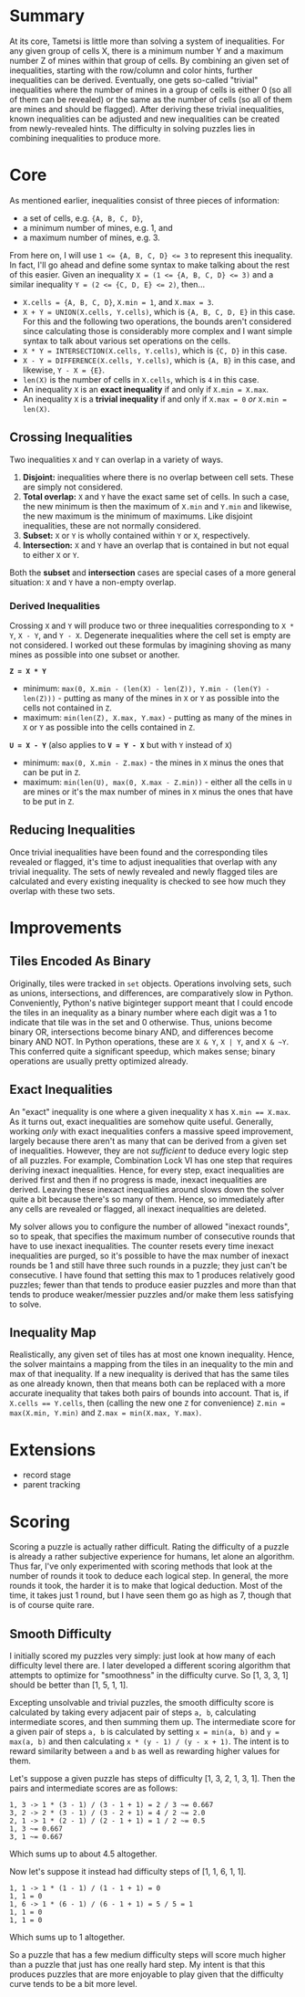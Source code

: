 # Summary

At its core, Tametsi is little more than solving a system of inequalities. For any given group of cells X, there is a minimum number Y and a maximum number Z of mines within that group of cells. By combining an given set of inequalities, starting with the row/column and color hints, further inequalities can be derived. Eventually, one gets so-called "trivial" inequalities where the number of mines in a group of cells is either 0 (so all of them can be revealed) or the same as the number of cells (so all of them are mines and should be flagged). After deriving these trivial inequalities, known inequalities can be adjusted and new inequalities can be created from newly-revealed hints. The difficulty in solving puzzles lies in combining inequalities to produce more.

# Core

As mentioned earlier, inequalities consist of three pieces of information:
* a set of cells, e.g. `{A, B, C, D}`,
* a minimum number of mines, e.g. 1, and
* a maximum number of mines, e.g. 3.

From here on, I will use `1 <= {A, B, C, D} <= 3` to represent this inequality. In fact, I'll go ahead and define some syntax to make talking about the rest of this easier. Given an inequality `X = (1 <= {A, B, C, D} <= 3)` and a similar inequality `Y = (2 <= {C, D, E} <= 2)`, then...
* `X.cells = {A, B, C, D}`, `X.min = 1`, and `X.max = 3`.
* `X + Y = UNION(X.cells, Y.cells)`, which is `{A, B, C, D, E}` in this case. For this and the following two operations, the bounds aren't considered since calculating those is considerably more complex and I want simple syntax to talk about various set operations on the cells.
* `X * Y = INTERSECTION(X.cells, Y.cells)`, which is `{C, D}` in this case.
* `X - Y = DIFFERENCE(X.cells, Y.cells)`, which is `{A, B}` in this case, and likewise, `Y - X = {E}`.
* `len(X)` is the number of cells in `X.cells`, which is `4` in this case.
* An inequality `X` is an **exact inequality** if and only if `X.min = X.max`.
* An inequality `X` is a **trivial inequality** if and only if `X.max = 0` *or* `X.min = len(X)`.

## Crossing Inequalities

Two inequalities `X` and `Y` can overlap in a variety of ways.
1. **Disjoint:** inequalities where there is no overlap between cell sets. These are simply not considered.
1. **Total overlap:** `X` and `Y` have the exact same set of cells. In such a case, the new minimum is then the maximum of `X.min` and `Y.min` and likewise, the new maximum is the minimum of maximums. Like disjoint inequalities, these are not normally considered.
1. **Subset:** `X` or `Y` is wholly contained within `Y` or `X`, respectively.
1. **Intersection:** `X` and `Y` have an overlap that is contained in but not equal to either `X` or `Y`.

Both the **subset** and **intersection** cases are special cases of a more general situation: `X` and `Y` have a non-empty overlap.

### Derived Inequalities

Crossing `X` and `Y` will produce two or three inequalities corresponding to `X * Y`, `X - Y`, and `Y - X`. Degenerate inequalities where the cell set is empty are not considered. I worked out these formulas by imagining shoving as many mines as possible into one subset or another.

**`Z = X * Y`**
* minimum: `max(0, X.min - (len(X) - len(Z)), Y.min - (len(Y) - len(Z)))` - putting as many of the mines in `X` or `Y` as possible into the cells not contained in `Z`.
* maximum: `min(len(Z), X.max, Y.max)` - putting as many of the mines in `X` or `Y` as possible into the cells contained in `Z`.

**`U = X - Y`** (also applies to **`V = Y - X`** but with `Y` instead of `X`)
* minimum: `max(0, X.min - Z.max)` - the mines in `X` minus the ones that can be put in `Z`.
* maximum: `min(len(U), max(0, X.max - Z.min))` - either all the cells in `U` are mines or it's the max number of mines in `X` minus the ones that have to be put in `Z`.

## Reducing Inequalities

Once trivial inequalities have been found and the corresponding tiles revealed or flagged, it's time to adjust inequalities that overlap with any trivial inequality. The sets of newly revealed and newly flagged tiles are calculated and every existing inequality is checked to see how much they overlap with these two sets. 

# Improvements

## Tiles Encoded As Binary

Originally, tiles were tracked in `set` objects. Operations involving sets, such as unions, intersections, and differences, are comparatively slow in Python. Conveniently, Python's native biginteger support meant that I could encode the tiles in an inequality as a binary number where each digit was a 1 to indicate that tile was in the set and 0 otherwise. Thus, unions become binary OR, intersections become binary AND, and differences become binary AND NOT. In Python operations, these are `X & Y`, `X | Y`, and `X & ~Y`. This conferred quite a significant speedup, which makes sense; binary operations are usually pretty optimized already.

## Exact Inequalities

An "exact" inequality is one where a given inequality `X` has `X.min == X.max`. As it turns out, exact inequalities are somehow quite useful. Generally, working *only* with exact inequalities confers a massive speed improvement, largely because there aren't as many that can be derived from a given set of inequalities. However, they are not *sufficient* to deduce every logic step of all puzzles. For example, Combination Lock VI has one step that requires deriving inexact inequalities. Hence, for every step, exact inequalities are derived first and then if no progress is made, inexact inequalities are derived. Leaving these inexact inequalities around slows down the solver quite a bit because there's so many of them. Hence, so immediately after any cells are revealed or flagged, all inexact inequalities are deleted.

My solver allows you to configure the number of allowed "inexact rounds", so to speak, that specifies the maximum number of consecutive rounds that have to use inexact inequalities. The counter resets every time inexact inequalities are purged, so it's possible to have the max number of inexact rounds be 1 and still have three such rounds in a puzzle; they just can't be consecutive. I have found that setting this max to 1 produces relatively good puzzles; fewer than that tends to produce easier puzzles and more than that tends to produce weaker/messier puzzles and/or make them less satisfying to solve.

## Inequality Map

Realistically, any given set of tiles has at most one known inequality. Hence, the solver maintains a mapping from the tiles in an inequality to the min and max of that inequality. If a new inequality is derived that has the same tiles as one already known, then that means both can be replaced with a more accurate inequality that takes both pairs of bounds into account. That is, if `X.cells == Y.cells`, then (calling the new one `Z` for convenience) `Z.min = max(X.min, Y.min)` and `Z.max = min(X.max, Y.max)`.

# Extensions

* record stage
* parent tracking

# Scoring

Scoring a puzzle is actually rather difficult. Rating the difficulty of a puzzle is already a rather subjective experience for humans, let alone an algorithm. Thus far, I've only experimented with scoring methods that look at the number of rounds it took to deduce each logical step. In general, the more rounds it took, the harder it is to make that logical deduction. Most of the time, it takes just 1 round, but I have seen them go as high as 7, though that is of course quite rare.

## Smooth Difficulty

I initially scored my puzzles very simply: just look at how many of each difficulty level there are. I later developed a different scoring algorithm that attempts to optimize for "smoothness" in the difficulty curve. So [1, 3, 3, 1] should be better than [1, 5, 1, 1].

Excepting unsolvable and trivial puzzles, the smooth difficulty score is calculated by taking every adjacent pair of steps `a, b`, calculating intermediate scores, and then summing them up. The intermediate score for a given pair of steps `a, b` is calculated by setting `x = min(a, b)` and `y = max(a, b)` and then calculating `x * (y - 1) / (y - x + 1)`. The intent is to reward similarity between `a` and `b` as well as rewarding higher values for them.

Let's suppose a given puzzle has steps of difficulty [1, 3, 2, 1, 3, 1]. Then the pairs and intermediate scores are as follows:

```
1, 3 -> 1 * (3 - 1) / (3 - 1 + 1) = 2 / 3 ~= 0.667
3, 2 -> 2 * (3 - 1) / (3 - 2 + 1) = 4 / 2 ~= 2.0
2, 1 -> 1 * (2 - 1) / (2 - 1 + 1) = 1 / 2 ~= 0.5
1, 3 ~= 0.667
3, 1 ~= 0.667
```

Which sums up to about 4.5 altogether.

Now let's suppose it instead had difficulty steps of [1, 1, 6, 1, 1].

```
1, 1 -> 1 * (1 - 1) / (1 - 1 + 1) = 0
1, 1 = 0
1, 6 -> 1 * (6 - 1) / (6 - 1 + 1) = 5 / 5 = 1
1, 1 = 0
1, 1 = 0
```

Which sums up to 1 altogether.

So a puzzle that has a few medium difficulty steps will score much higher than a puzzle that just has one really hard step. My intent is that this produces puzzles that are more enjoyable to play given that the difficulty curve tends to be a bit more level.
